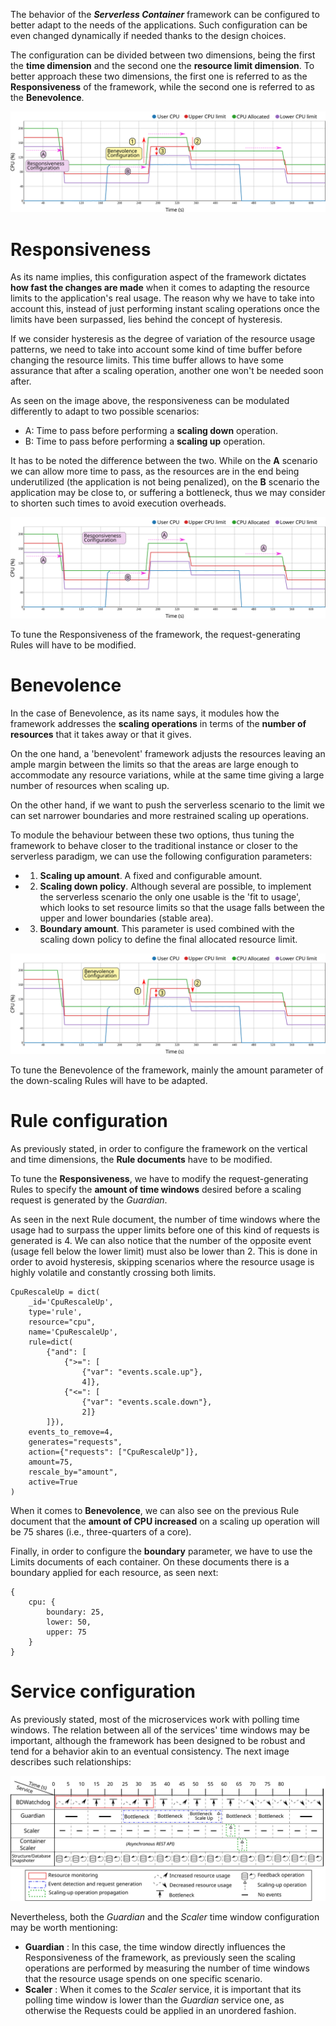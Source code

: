
The behavior of the **_Serverless Container_** framework can be 
configured to better adapt to the needs of the applications. Such 
configuration can be even changed dynamically if needed thanks to the 
design choices.

The configuration can be divided between two dimensions, being the 
first the **time dimension** and the second one the **resource limit 
dimension**. To better approach these two dimensions, the first one 
is referred to as the **Responsiveness** of the framework, while the 
second one is referred to as the **Benevolence**.

![Configuration](img/configuration/configuration.svg) 

# Responsiveness

As its name implies, this configuration aspect of the framework dictates 
**how fast the changes are made** when it comes to adapting the resource 
limits to the application's real usage. The reason why we have to take 
into account this, instead of just performing instant scaling 
operations once the limits have been surpassed, lies behind the concept 
of hysteresis. 

If we consider hysteresis as the degree of variation of the resource 
usage patterns, we need to take into account some kind of time buffer 
before changing the resource limits. This time buffer allows to have 
some assurance that after a scaling operation, another one won't be 
needed soon after.

As seen on the image above, the responsiveness can be modulated 
differently to adapt to two possible scenarios:

* A: Time to pass before performing a **scaling down** operation.
* B: Time to pass before performing a **scaling up** operation.

It has to be noted the difference between the two. While on the **A** 
scenario we can allow more time to pass, as the resources are in the 
end being underutilized (the application is not being penalized), 
on the **B** scenario the application may be close to, or suffering a 
bottleneck, thus we may consider to shorten such times to avoid 
execution overheads.

![Responsiveness Configuration](img/configuration/configuration_responsiveness.svg)

To tune the Responsiveness of the framework, the request-generating 
Rules will have to be modified.

# Benevolence

In the case of Benevolence, as its name says, it modules how the 
framework addresses the **scaling operations** in terms of the **number 
of resources** that it takes away or that it gives. 

On the one hand, a 'benevolent' framework adjusts the resources leaving 
an ample margin between the limits so that the areas are large enough 
to accommodate any resource variations, while at the same time giving 
a large number of resources when scaling up.

On the other hand, if we want to push the serverless scenario to the 
limit we can set narrower boundaries and more restrained scaling up
operations. 

To module the behaviour between these two options, thus tuning the 
framework to behave closer to the traditional instance or closer to
the serverless paradigm, we can use the following configuration 
parameters:

* 1) **Scaling up amount**. A fixed and configurable amount.
* 2) **Scaling down policy**. Although several are possible, to implement
the serverless scenario the only one usable is the 'fit to usage', which
looks to set resource limits so that the usage falls between the upper 
and lower boundaries (stable area).
* 3) **Boundary amount**. This parameter is used combined with the 
scaling down policy to define the final allocated resource limit.

![Benevolence Configuration](img/configuration/configuration_benevolence.svg)

To tune the Benevolence of the framework, mainly the amount parameter of 
the down-scaling Rules will have to be adapted.

# Rule configuration

As previously stated, in order to configure the framework on the vertical
and time dimensions, the **Rule documents** have to be modified.

To tune the **Responsiveness**, we have to modify the request-generating 
Rules to specify the **amount of time windows** desired before a scaling 
request is generated by the *Guardian*.

As seen in the next Rule document, the number of time windows where the
usage had to surpass the upper limits before one of this kind of 
requests is generated is 4. We can also notice that the number of the 
opposite event (usage fell below the lower limit) must also be lower 
than 2. This is done in order to avoid hysteresis, skipping scenarios 
where the resource usage is highly volatile and constantly crossing 
both limits.
```
CpuRescaleUp = dict(
    _id='CpuRescaleUp',
    type='rule',
    resource="cpu",
    name='CpuRescaleUp',
    rule=dict(
        {"and": [
            {">=": [
                {"var": "events.scale.up"},
                4]},
            {"<=": [
                {"var": "events.scale.down"},
                2]}
        ]}),
    events_to_remove=4,
    generates="requests",
    action={"requests": ["CpuRescaleUp"]},
    amount=75,
    rescale_by="amount",
    active=True
)
```

When it comes to **Benevolence**, we can also see on the previous Rule 
document that the **amount of CPU increased** on a scaling up operation 
will be 75 shares (i.e., three-quarters of a core).

Finally, in order to configure the **boundary** parameter, we have to 
use the Limits documents of each container. On these documents there is 
a boundary applied for each resource, as seen next:
```
{
    cpu: {
        boundary: 25,
        lower: 50,
        upper: 75
    }
}
```  

# Service configuration

As previously stated, most of the microservices work with polling time 
windows. The relation between all of the services' time windows may be
important, although the framework has been designed to be robust and
tend for a behavior akin to an eventual consistency. The next image 
describes such relationships:

![Time window analysis](img/configuration/time_window_analysis.svg)


Nevertheless, both the *Guardian* and the *Scaler* time window 
configuration may be worth mentioning:

* **Guardian** : In this case, the time window directly influences the
Responsiveness of the framework, as previously seen the scaling 
operations are performed by measuring the number of time windows that
the resource usage spends on one specific scenario.
* **Scaler** : When it comes to the *Scaler* service, it is important 
that its polling time window is lower than the *Guardian* service one, 
as otherwise the Requests could be applied in an unordered fashion.
